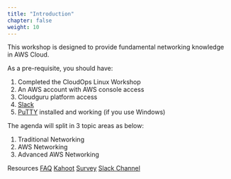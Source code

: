 ```yaml
---
title: "Introduction"
chapter: false
weight: 10
---
```



This workshop is designed to provide fundamental networking knowledge in AWS Cloud.

As a pre-requisite, you should have:

1. Completed the CloudOps Linux Workshop
2. An AWS account with AWS console access
3. Cloudguru platform access
4. [Slack](https://www.slack.com)
6. [PuTTY](https://www.chiark.greenend.org.uk/~sgtatham/putty/latest.html) installed and working (if you use Windows)


The agenda will split in 3 topic areas as below:

1. Traditional Networking
2. AWS Networking
3. Advanced AWS Networking


Resources
[FAQ](https://docs.google.com/document/d/13Lrz7Q-TtAAcyEPbk27ZAc0oxLe1WP3JUPWSOEngXbw/edit?usp=sharing)
[Kahoot](https://kahoot.com/)
[Survey](https://docs.google.com/forms/d/1PczsGUH_4pv5R2P_5iaTuIoF92ro_ll3JPmUZBdmWDA/edit?usp=sharing)
[Slack Channel](https://join.slack.com/share/zt-n4u3v140-9j4JeUe9qJkG8Iqu5~XyyA)

